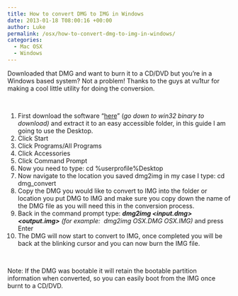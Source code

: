 ```yaml
---
title: How to convert DMG to IMG in Windows
date: 2013-01-18 T08:00:16 +00:00
author: Luke
permalink: /osx/how-to-convert-dmg-to-img-in-windows/
categories:
  - Mac OSX
  - Windows
---
```

Downloaded that DMG and want to burn it to a CD/DVD but you’re in a Windows based system? Not a problem! Thanks to the guys at vu1tur for making a cool little utility for doing the conversion.

&nbsp;

  1. First download the software “<a title="DMG to IMG" href="http://vu1tur.eu.org/tools/" target="_blank">here</a>” (_go down to win32 binary to download)_ and extract it to an easy accessible folder, in this guide I am going to use the Desktop.
  2. Click Start
  3. Click Programs/All Programs
  4. Click Accessories
  5. Click Command Prompt
  6. Now you need to type: cd %userprofile%Desktop
  7. Now navigate to the location you saved dmg2img in my case I type: cd dmg_convert
  8. Copy the DMG you would like to convert to IMG into the folder or location you put DMG to IMG and make sure you copy down the name of the DMG file as you will need this in the conversion process.
  9. Back in the command prompt type: _**dmg2img <input.dmg> <output.img>**_ _(for example:  dmg2img OSX.DMG OSX.IMG)_ and press Enter
 10. The DMG will now start to convert to IMG, once completed you will be back at the blinking cursor and you can now burn the IMG file.

&nbsp;

Note: If the DMG was bootable it will retain the bootable partition information when converted, so you can easily boot from the IMG once burnt to a CD/DVD.